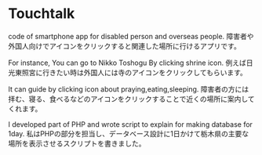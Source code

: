 # Touchtalk
code of smartphone app for disabled person and overseas people.
障害者や外国人向けでアイコンをクリックすると関連した場所に行けるアプリです。

For instance, You can go to Nikko Toshogu By clicking shrine icon.
例えば日光東照宮に行きたい時は外国人には寺のアイコンをクリックしてもらいます。

It can guide by clicking icon about praying,eating,sleeping.
障害者の方には拝む、寝る、食べるなどのアイコンをクリックすることで近くの場所に案内してくれます。

I developed part of PHP and wrote script to explain for making database for 1day.
私はPHPの部分を担当し、データベース設計に1日かけて栃木県の主要な場所を表示させるスクリプトを書きました。
